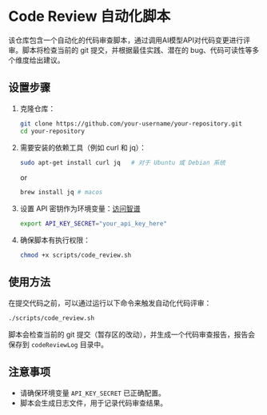 # Code Review 自动化脚本

该仓库包含一个自动化的代码审查脚本，通过调用AI模型API对代码变更进行评审。脚本将检查当前的 git 提交，并根据最佳实践、潜在的 bug、代码可读性等多个维度给出建议。

## 设置步骤

1. 克隆仓库：

   ```bash
   git clone https://github.com/your-username/your-repository.git
   cd your-repository
   ```

2. 需要安装的依赖工具（例如 curl 和 jq）：

   ```bash
   sudo apt-get install curl jq   # 对于 Ubuntu 或 Debian 系统
   ```

   or
   
   ```bash
   brew install jq # macos
   ```
   

4. 设置 API 密钥作为环境变量：[访问智谱](https://open.bigmodel.cn/usercenter/apikeys)

   ```bash
   export API_KEY_SECRET="your_api_key_here"
   ```

5. 确保脚本有执行权限：

   ```bash
   chmod +x scripts/code_review.sh
   ```

## 使用方法

在提交代码之前，可以通过运行以下命令来触发自动化代码评审：

```bash
./scripts/code_review.sh
```

脚本会检查当前的 git 提交（暂存区的改动），并生成一个代码审查报告，报告会保存到 `codeReviewLog` 目录中。

## 注意事项

- 请确保环境变量 `API_KEY_SECRET` 已正确配置。
- 脚本会生成日志文件，用于记录代码审查结果。



